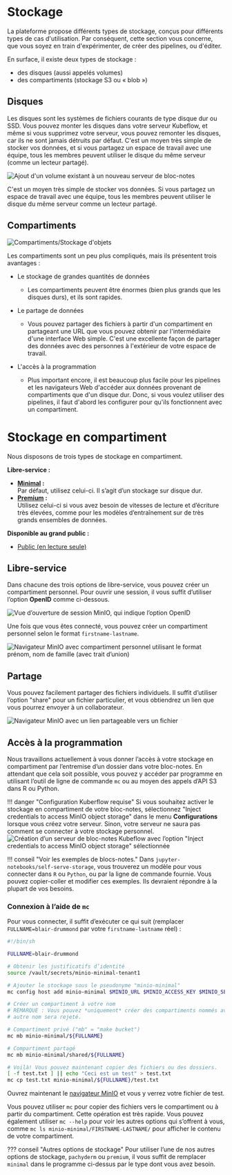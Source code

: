 # Stockage

La plateforme propose différents types de stockage, conçus pour différents types
de cas d'utilisation. Par conséquent, cette section vous concerne, que vous
soyez en train d'expérimenter, de créer des pipelines, ou d'éditer.

En surface, il existe deux types de stockage :

- des disques (aussi appelés volumes)
- des compartiments (stockage S3 ou « blob »)

## Disques

Les disques sont les systèmes de fichiers courants de type disque dur ou SSD.
Vous pouvez monter les disques dans votre serveur Kubeflow, et même si vous
supprimez votre serveur, vous pouvez remonter les disques, car ils ne sont
jamais détruits par défaut. C'est un moyen très simple de stocker vos données,
et si vous partagez un espace de travail avec une équipe, tous les membres
peuvent utiliser le disque du même serveur (comme un lecteur partagé).

![Ajout d'un volume existant à un nouveau serveur de bloc-notes](images/kubeflow_existing_volume.png)

C'est un moyen très simple de stocker vos données. Si vous partagez un espace de
travail avec une équipe, tous les membres peuvent utiliser le disque du même
serveur comme un lecteur partagé.

## Compartiments

![Compartiments/Stockage d'objets](images/minio_self_serve_bucket.png)

Les compartiments sont un peu plus compliqués, mais ils présentent trois
avantages :

- Le stockage de grandes quantités de données

  - Les compartiments peuvent être énormes (bien plus grands que les disques
    durs), et ils sont rapides.

- Le partage de données

  - Vous pouvez partager des fichiers à partir d'un compartiment en partageant
    une URL que vous pouvez obtenir par l'intermédiaire d'une interface Web
    simple. C'est une excellente façon de partager des données avec des
    personnes à l'extérieur de votre espace de travail.

- L'accès à la programmation

  - Plus important encore, il est beaucoup plus facile pour les pipelines et les
    navigateurs Web d'accéder aux données provenant de compartiments que d'un
    disque dur. Donc, si vous voulez utiliser des pipelines, il faut d'abord les
    configurer pour qu'ils fonctionnent avec un compartiment.

# Stockage en compartiment

Nous disposons de trois types de stockage en compartiment.

**Libre-service :**

- **[Minimal](https://minimal-tenant1-minio.covid.cloud.statcan.ca) :**  
  Par défaut, utilisez celui-ci. Il s’agit d’un stockage sur disque dur.
- **[Premium](https://premium-tenant1-minio.covid.cloud.statcan.ca) :**  
  Utilisez celui-ci si vous avez besoin de vitesses de lecture et d’écriture
  très élevées, comme pour les modèles d’entraînement sur de très grands
  ensembles de données.

**Disponible au grand public :**

- [Public (en lecture seule)](https://datasets.covid.cloud.statcan.ca)

## Libre-service

Dans chacune des trois options de libre-service, vous pouvez créer un
compartiment personnel. Pour ouvrir une session, il vous suffit d’utiliser
l’option **OpenID** comme ci-dessous.

![Vue d’ouverture de session MinIO, qui indique l’option OpenID](images/minio_self_serve_login.png)

Une fois que vous êtes connecté, vous pouvez créer un compartiment personnel
selon le format `firstname-lastname`.

![Navigateur MinIO avec compartiment personnel utilisant le format prénom, nom de famille (avec trait d’union)](images/minio_self_serve_bucket.png)

## Partage

Vous pouvez facilement partager des fichiers individuels. Il suffit d’utiliser
l’option "share" pour un fichier particulier, et vous obtiendrez un lien que
vous pourrez envoyer à un collaborateur.

![Navigateur MinIO avec un lien partageable vers un fichier](images/minio_self_serve_share.png)

## Accès à la programmation

Nous travaillons actuellement à vous donner l’accès à votre stockage en
compartiment par l’entremise d’un dossier dans votre bloc-notes. En attendant
que cela soit possible, vous pouvez y accéder par programme en utilisant l’outil
de ligne de commande `mc` ou au moyen des appels d’API S3 dans R ou Python.

<!-- prettier-ignore -->
!!! danger "Configuration Kuberflow requise"
    Si vous souhaitez activer le stockage en compartiment de votre bloc-notes, sélectionnez "Inject
    credentials to access MinIO object storage" dans le menu **Configurations**
    lorsque vous créez votre serveur. Sinon, votre serveur ne saura pas comment
    se connecter à votre stockage personnel.
    ![Création d’un serveur de bloc-notes Kubeflow avec l’option "Inject credentials to access MinIO object storage" sélectionnée](images/kubeflow_minio_option.png)

<!-- prettier-ignore -->
!!! conseil "Voir les exemples de blocs-notes."
    Dans `jupyter-notebooks/self-serve-storage`, vous trouverez un modèle pour vous connecter dans `R` ou `Python`, ou par
    la ligne de commande fournie. Vous pouvez
    copier-coller et modifier ces exemples. Ils devraient répondre à la plupart de vos besoins.

### Connexion à l’aide de `mc`

Pour vous connecter, il suffit d’exécuter ce qui suit (remplacer
`FULLNAME=blair-drummond` par votre `firstname-lastname` réel) :

```sh
#!/bin/sh

FULLNAME=blair-drummond

# Obtenir les justificatifs d’identité
source /vault/secrets/minio-minimal-tenant1

# Ajouter le stockage sous le pseudonyme "minio-minimal"
mc config host add minio-minimal $MINIO_URL $MINIO_ACCESS_KEY $MINIO_SECRET_KEY

# Créer un compartiment à votre nom
# REMARQUE : Vous pouvez *uniquement* créer des compartiments nommés avec votre PRÉNOM-NOMDEFAMILLE. Tout
# autre nom sera rejeté.

# Compartiment privé ("mb" = "make bucket")
mc mb minio-minimal/${FULLNAME}

# Compartiment partagé
mc mb minio-minimal/shared/${FULLNAME}

# Voilà! Vous pouvez maintenant copier des fichiers ou des dossiers.
[ -f test.txt ] || echo "Ceci est un test" > test.txt
mc cp test.txt minio-minimal/${FULLNAME}/test.txt
```

Ouvrez maintenant le
[navigateur MinIO](https://minimal-tenant1-minio.covid.cloud.statcan.ca) et vous
y verrez votre fichier de test.

Vous pouvez utiliser `mc` pour copier des fichiers vers le compartiment ou à
partir du compartiment. Cette opération est très rapide. Vous pouvez également
utiliser `mc --help` pour voir les autres options qui s’offrent à vous, comme
`mc ls minio-minimal/FIRSTNAME-LASTNAME/` pour afficher le contenu de votre
compartiment.

<!-- prettier-ignore -->
??? conseil "Autres options de stockage"
    Pour utiliser l’une de nos autres options de stockage, `pachyderm` ou `premium`, il vous suffit de
    remplacer `minimal` dans le programme ci-dessus par le type dont vous avez besoin.
